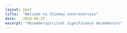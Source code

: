 ```yaml
---
layout: post
title:  "Welcome to Chinmoy controversies"
date:   2020-06-25
excerpt: "decemberspiritual significance decembersri"
---
```

